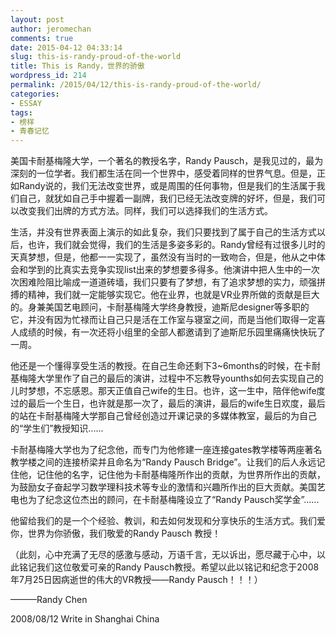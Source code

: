```yaml
---
layout: post
author: jeromechan
comments: true
date: 2015-04-12 04:33:14
slug: this-is-randy-proud-of-the-world
title: This is Randy，世界的骄傲
wordpress_id: 214
permalink: /2015/04/12/this-is-randy-proud-of-the-world/
categories:
- ESSAY
tags:
- 榜样
- 青春记忆
---
```


美国卡耐基梅隆大学，一个著名的教授名字，Randy Pausch，是我见过的，最为深刻的一位学者。我们都生活在同一个世界中，感受着同样的世界气息。但是，正如Randy说的，我们无法改变世界，或是周围的任何事物，但是我们的生活属于我们自己，就犹如自己手中握着一副牌，我们已经无法改变牌的好坏，但是，我们可以改变我们出牌的方式方法。同样，我们可以选择我们的生活方式。

生活，并没有世界表面上演示的如此复杂，我们只要找到了属于自己的生活方式以后，也许，我们就会觉得，我们的生活是多姿多彩的。Randy曾经有过很多儿时的天真梦想，但是，他都一一实现了，虽然没有当时的一致吻合，但是，他从之中体会和学到的比真实去竞争实现list出来的梦想要多得多。他演讲中把人生中的一次次困难险阻比喻成一道道砖墙，我们只要有了梦想，有了追求梦想的实力，顽强拼搏的精神，我们就一定能够实现它。他在业界，也就是VR业界所做的贡献是巨大的。身兼美国艺电顾问，卡耐基梅隆大学终身教授，迪斯尼designer等多职的它，并没有因为忙禄而让自己只是活在工作室与寝室之间，而是当他们取得一定喜人成绩的时候，有一次还将小组里的全部人都邀请到了迪斯尼乐园里痛痛快快玩了一周。

他还是一个懂得享受生活的教授。在自己生命还剩下3~6months的时候，在卡耐基梅隆大学里作了自己的最后的演讲，过程中不忘教导younths如何去实现自己的儿时梦想，不忘感恩。那天正值自己wife的生日。也许，这一生中，陪伴他wife度过的最后一个生日，也许就是那一次了，最后的演讲，最后的wife生日欢度，最后的站在卡耐基梅隆大学那自己曾经创造过开课记录的多媒体教室，最后的为自己的“学生们”教授知识......

卡耐基梅隆大学也为了纪念他，而专门为他修建一座连接gates教学楼等两座著名教学楼之间的连接桥梁并且命名为“Randy Pausch Bridge”。让我们的后人永远记住他，记住他的名字，记住他为卡耐基梅隆所作出的贡献，为世界所作出的贡献，为鼓励女子奋起学习数学理科技术等专业的激情和兴趣所作出的巨大贡献。美国艺电也为了纪念这位杰出的顾问，在卡耐基梅隆设立了“Randy Pausch奖学金”......

他留给我们的是一个个经验、教训，和去如何发现和分享快乐的生活方式。我们爱你，世界为你骄傲，我们敬爱的Randy Pausch 教授！

（此刻，心中充满了无尽的感激与感动，万语千言，无以诉出，愿尽藏于心中，以此铭记我们这位敬爱可亲的Randy Pausch教授。希望以此以铭记和纪念于2008年7月25日因病逝世的伟大的VR教授——Randy Pausch！！！）

———Randy Chen

2008/08/12 Write in Shanghai China


